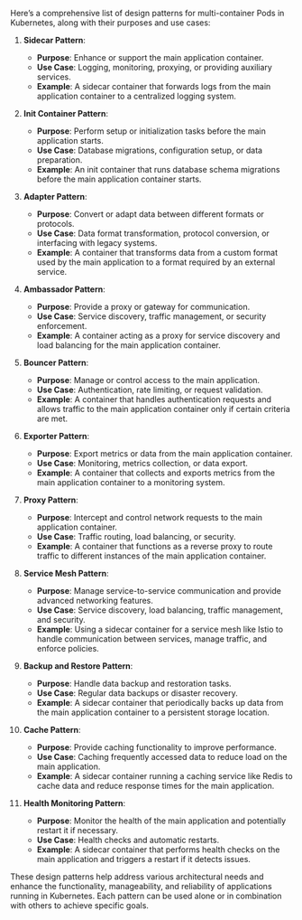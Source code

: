 Here’s a comprehensive list of design patterns for multi-container Pods in Kubernetes, along with their purposes and use cases:

1. **Sidecar Pattern**:
   - **Purpose**: Enhance or support the main application container.
   - **Use Case**: Logging, monitoring, proxying, or providing auxiliary services.
   - **Example**: A sidecar container that forwards logs from the main application container to a centralized logging system.

2. **Init Container Pattern**:
   - **Purpose**: Perform setup or initialization tasks before the main application starts.
   - **Use Case**: Database migrations, configuration setup, or data preparation.
   - **Example**: An init container that runs database schema migrations before the main application container starts.

3. **Adapter Pattern**:
   - **Purpose**: Convert or adapt data between different formats or protocols.
   - **Use Case**: Data format transformation, protocol conversion, or interfacing with legacy systems.
   - **Example**: A container that transforms data from a custom format used by the main application to a format required by an external service.

4. **Ambassador Pattern**:
   - **Purpose**: Provide a proxy or gateway for communication.
   - **Use Case**: Service discovery, traffic management, or security enforcement.
   - **Example**: A container acting as a proxy for service discovery and load balancing for the main application container.

5. **Bouncer Pattern**:
   - **Purpose**: Manage or control access to the main application.
   - **Use Case**: Authentication, rate limiting, or request validation.
   - **Example**: A container that handles authentication requests and allows traffic to the main application container only if certain criteria are met.

6. **Exporter Pattern**:
   - **Purpose**: Export metrics or data from the main application container.
   - **Use Case**: Monitoring, metrics collection, or data export.
   - **Example**: A container that collects and exports metrics from the main application container to a monitoring system.

7. **Proxy Pattern**:
   - **Purpose**: Intercept and control network requests to the main application container.
   - **Use Case**: Traffic routing, load balancing, or security.
   - **Example**: A container that functions as a reverse proxy to route traffic to different instances of the main application container.

8. **Service Mesh Pattern**:
   - **Purpose**: Manage service-to-service communication and provide advanced networking features.
   - **Use Case**: Service discovery, load balancing, traffic management, and security.
   - **Example**: Using a sidecar container for a service mesh like Istio to handle communication between services, manage traffic, and enforce policies.

9. **Backup and Restore Pattern**:
   - **Purpose**: Handle data backup and restoration tasks.
   - **Use Case**: Regular data backups or disaster recovery.
   - **Example**: A sidecar container that periodically backs up data from the main application container to a persistent storage location.

10. **Cache Pattern**:
    - **Purpose**: Provide caching functionality to improve performance.
    - **Use Case**: Caching frequently accessed data to reduce load on the main application.
    - **Example**: A sidecar container running a caching service like Redis to cache data and reduce response times for the main application.

11. **Health Monitoring Pattern**:
    - **Purpose**: Monitor the health of the main application and potentially restart it if necessary.
    - **Use Case**: Health checks and automatic restarts.
    - **Example**: A sidecar container that performs health checks on the main application and triggers a restart if it detects issues.

These design patterns help address various architectural needs and enhance the functionality, manageability, and reliability of applications running in Kubernetes. Each pattern can be used alone or in combination with others to achieve specific goals.
